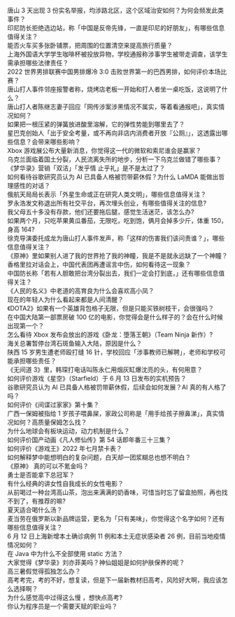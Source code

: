 唐山 3 天出现 3 份实名举报，均涉路北区，这个区域治安如何？为何会频发此类事件？  
印尼防长拒绝选边站，称「中国是反帝先锋，一直是印尼的好朋友」，有哪些信息值得关注？  
能否火车买多张卧铺票，把周围的位置清空来提高旅行质量？  
上海外国语大学学生咖啡杯被投放异物，学校通报称涉事学生被带走调查，该学生需承担哪些法律责任？  
2022 世界男排联赛中国男排爆冷 3:0 击败世界第一的巴西男排，如何评价本场比赛？  
唐山打人事件邻座报警者称，烧烤店老板一开始和打人者坐一桌吃饭，这说明了什么？  
唐山打人者陈继志妻子回应「网传涉案涉黑情况不属实，等着看通报吧」，真实情况如何？  
如果把一根压紧的弹簧放进酸里溶解，它的弹性势能到哪里去了？  
星巴克创始人「出于安全考量，或不再向非店内消费者开放『公厕』」，这透露出哪些信息？会带来哪些影响？  
Xbox 游戏展公布大量新消息，你觉得这一代的微软和索尼谁会是赢家？  
乌克兰面临着国土分裂，人民流离失所的地步，分析一下乌克兰做错了哪些事？  
《梦华录》营销「双洁」「发乎情 止乎礼」是不是太过了？  
如何看待谷歌研究员认为 AI 已具备人格被罚带薪休假？为什么 LaMDA 能做出哲理感性的对话？  
俄航天局局长表示「外星生命或正在研究人类文明」，哪些信息值得关注？  
罗永浩发文称退出所有社交平台，再次埋头创业，有哪些值得关注的信息?  
我父母五十多没有存款，他们还要拖后腿，感觉生活迷茫，该怎么办?  
如果两个月，只吃苹果黄瓜番茄，无限吃，吃到饱，俩月会掉多少斤，体重 150，身高 164?  
徐克导演委托成龙为唐山打人事件发声，称「这样的伤害我们该问责谁？」，哪些信息值得关注？  
《原神》里如果别人进了我的世界抢了我的神瞳，我是不是就永远缺了一个神瞳？  
香格里拉对话会上，中国代表团再遭谣言中伤，如何看待这一现象？  
中国防长称「若有人胆敢把台湾分裂出去，我们一定会打到底，」还有哪些信息值得关注？  
《人民的名义》中老道的高育良为什么会喜欢高小凤？  
现在的年轻人为什么看起来都是人间清醒？  
《DOTA2》如果有一个英雄背包格子无限，但是只能买铁树枝干，会很强吗？  
在中国大陆第一部票房破 100 亿的电影，你觉得会是什么样子的？会在什么时候出现第一个？  
怎么看待 Xbox 发布会放出的游戏《卧龙：堕落王朝》（Team Ninja 新作）?  
海关总署暂停台湾石斑鱼输入大陆，原因是什么？  
陕西 15 岁男生遭老师殴打缝 16 针，学校回应「涉事教师已解聘」，老师和学校可能承担哪些责任？  
《无间道 3》里，韩琛打电话叫陈永仁用烟灰缸爆沈亮的头，有何用意？  
如何评价游戏《星空》（Starfield）于 6 月 13 日发布的实机预告？  
谷歌研究员认为 AI 已具备人格被罚带薪休假，后续会如何发展？AI 真的有人格了吗？  
如何评价《间谍过家家》第十集？  
广西一保姆被指给 1 岁孩子喂鼻屎，家政公司称是「用手给孩子擦鼻涕」，真实情况如何？高质量保姆怎么找？  
为什么地球会有板块运动，动力机制是什么？  
如何评价国产动画《凡人修仙传》第 54 话即年番三十三集？  
如何评价《游戏王》2022 年七月禁卡表？  
如何解释梦中能想明白的复杂问题，白天却一团浆糊总也想不明白？  
《原神》 真的可以不氪金吗？  
勇士是否能拿下总冠军？  
有什么经典的讲女性自我成长的女性电影？  
从前喝过一种台湾高山茶，泡出来满满的奶香味，可惜当时忘了留盒拍照，再也找不到了，有推荐的嘛?  
夏天适合喝什么汤？  
麦当劳在俄罗斯以新品牌运营，更名为「只有美味」，你觉得这个名字如何？还有哪些信息值得关注？  
6 月 12 日上海新增本土确诊病例 11 例和本土无症状感染者 26 例，目前当地疫情情况如何？  
在 Java 中为什么不全部使用 static 方法？  
大家觉得《梦华录》刘亦菲美吗？神仙姐姐是如何护肤保养的呢？  
高三暑假觉得孤独怎么办？  
高考考完，考的不好，想复读，但是下一届新教材旧高考，风险好大啊，我应该怎么选择啊？  
为什么感觉高中过得这么慢 ，想快点高考?  
你认为程序员是一个需要天赋的职业吗？  
